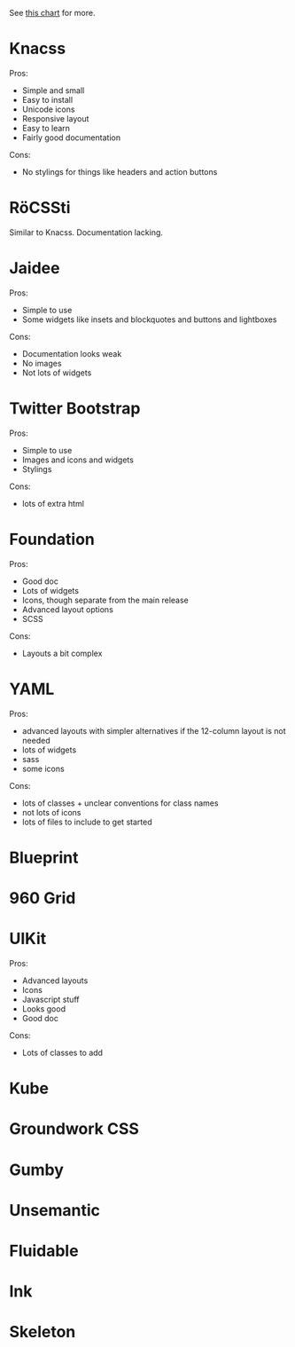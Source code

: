 See [this chart](http://usablica.github.io/front-end-frameworks/compare.html) for more.

# Knacss
Pros:

- Simple and small
- Easy to install
- Unicode icons
- Responsive layout
- Easy to learn
- Fairly good documentation

Cons:

- No stylings for things like headers and action buttons


# RöCSSti
Similar to Knacss. Documentation lacking.

# Jaidee
Pros:

- Simple to use
- Some widgets like insets and blockquotes and buttons and lightboxes

Cons:

- Documentation looks weak
- No images
- Not lots of widgets

# Twitter Bootstrap

Pros:

- Simple to use
- Images and icons and widgets
- Stylings

Cons:

- lots of extra html

# Foundation
Pros:

- Good doc
- Lots of widgets
- Icons, though separate from the main release
- Advanced layout options
- SCSS

Cons:

- Layouts a bit complex

# YAML
Pros:

- advanced layouts with simpler alternatives if the 12-column layout is not needed
- lots of widgets
- sass
- some icons

Cons:

- lots of classes + unclear conventions for class names
- not lots of icons
- lots of files to include to get started

# Blueprint

# 960 Grid

# UIKit
Pros:

- Advanced layouts
- Icons
- Javascript stuff
- Looks good
- Good doc

Cons:

- Lots of classes to add

# Kube

# Groundwork CSS

# Gumby

# Unsemantic

# Fluidable

# Ink

# Skeleton

